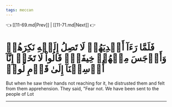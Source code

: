 ```yaml
---
tags: meccan
---
```


👈 [[11-69.md|Prev]] | [[11-71.md|Next]] 👉

# فَلَمَّا رَءَآ أَيۡدِيَهُمۡ لَا تَصِلُ إِلَيۡهِ نَكِرَهُمۡ وَأَوۡجَسَ مِنۡهُمۡ خِيفَةٗۚ قَالُواْ لَا تَخَفۡ إِنَّآ أُرۡسِلۡنَآ إِلَىٰ قَوۡمِ لُوطٖ

But when he saw their hands not reaching for it, he distrusted them and felt from them apprehension. They said, "Fear not. We have been sent to the people of Lot

---

